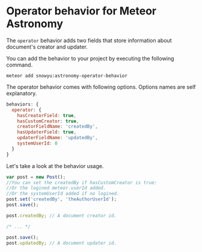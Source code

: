 # Operator behavior for Meteor Astronomy

The `operator` behavior adds two fields that store information about document's creator and updater.


You can add the behavior to your project by executing the following command.

    meteor add snowyu:astronomy-operator-behavior

The operator behavior comes with following options. Options names are self explanatory.

```js
behaviors: {
  operator: {
    hasCreatorField: true,
    hasCustomCreator: true,
    creatorFieldName: 'createdBy',
    hasUpdaterField: true,
    updaterFieldName: 'updatedBy',
    systemUserId: 0
  }
}
```

Let's take a look at the behavior usage.

```js
var post = new Post();
//You can set the createdBy if hasCustomCreator is true:
//Or the logined meteor.userId added.
//Or the systemUserId added if no logined.
post.set('createdBy', 'theAuthorUserId');
post.save();

post.createdBy; // A document creator id.

/* ... */

post.save();
post.updatedBy; // A document updater id.
```
